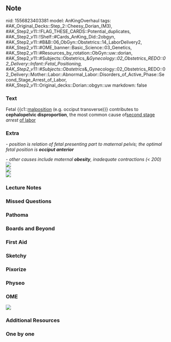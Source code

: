 ## Note
nid: 1556823403381
model: AnKingOverhaul
tags: #AK_Original_Decks::Step_2::Cheesy_Dorian_(M3), #AK_Step2_v11::!FLAG_THESE_CARDS::Potential_duplicates, #AK_Step2_v11::!Shelf::#Cards_AnKing_Did::2obgyn, #AK_Step2_v11::#B&B::06_ObGyn::Obstetrics::14_LaborDelivery2, #AK_Step2_v11::#OME_banner::Basic_Science::03_Genetics, #AK_Step2_v11::#Resources_by_rotation::ObGyn::uw::dorian, #AK_Step2_v11::#Subjects::Obstetrics_&_Gynecology::02_Obstetrics_REDO::02_Delivery::Infant::Fetal_Positioning, #AK_Step2_v11::#Subjects::Obstetrics_&_Gynecology::02_Obstetrics_REDO::02_Delivery::Mother::Labor::Abnormal_Labor::Disorders_of_Active_Phase::Second_Stage_Arrest_of_Labor, #AK_Step2_v11::Original_decks::Dorian::obgyn::uw
markdown: false

### Text
<div>
  Fetal {{c1::<u>malposition</u> (e.g. occiput transverse)}}
  contributes to <b>cephalopelvic disproportion</b>, the most
  common cause of<u>second stage</u> <i>arrest</i> <u>of labor</u>
</div>

### Extra
<i>- position is relation of fetal presenting part to maternal
pelvis; the optimal fetal position is <b>occiput anterior</b></i>
<div>
  <i>- other causes include maternal <b>obesity</b>, inadequate
  contractions (< 200)</i>
  <div>
    <i><img src="paste-1068789726707713.jpg"></i>
  </div>
  <div>
    <i><img src="Screenshot%202018-02-28_13-58-20.png"></i>
  </div>
</div>
<div>
  <i><img src="darn%20(2).png"></i>
</div>

### Lecture Notes


### Missed Questions


### Pathoma


### Boards and Beyond


### First Aid


### Sketchy


### Pixorize


### Physeo


### OME
<div class="ome-widget">
  <a href="https://onlinemeded.org/spa/obgyn?ref=anki"><img src=
  "_OME_AnkiFlashcards_Topic_1.png"></a>
</div>

### Additional Resources


### One by one

